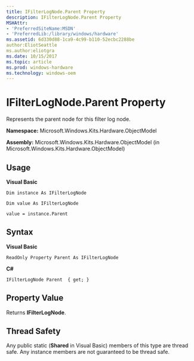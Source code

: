 ```yaml
---
title: IFilterLogNode.Parent Property
description: IFilterLogNode.Parent Property
MSHAttr:
- 'PreferredSiteName:MSDN'
- 'PreferredLib:/library/windows/hardware'
ms.assetid: 6d330d88-1ca9-4c99-b110-52ecbc2288be
author:EliotSeattle
ms.author:eliotgra
ms.date: 10/15/2017
ms.topic: article
ms.prod: windows-hardware
ms.technology: windows-oem
---
```


# IFilterLogNode.Parent Property


Represents the parent node for this filter log node.

**Namespace:** Microsoft.Windows.Kits.Hardware.ObjectModel

**Assembly:** Microsoft.Windows.Kits.Hardware.ObjectModel (in Microsoft.Windows.Kits.Hardware.ObjectModel)

## <span id="Usage"></span><span id="usage"></span><span id="USAGE"></span>Usage


**Visual Basic**

`Dim instance As IFilterLogNode`

`Dim value As IFilterLogNode`

`value = instance.Parent`

## <span id="Syntax"></span><span id="syntax"></span><span id="SYNTAX"></span>Syntax


**Visual Basic**

`ReadOnly Property Parent As IFilterLogNode`

**C#**

`IFilterLogNode Parent  { get; }`

## <span id="Property_Value"></span><span id="property_value"></span><span id="PROPERTY_VALUE"></span>Property Value


Returns **IFilterLogNode**.

## <span id="Thread_Safety"></span><span id="thread_safety"></span><span id="THREAD_SAFETY"></span>Thread Safety


Any public static (**Shared** in Visual Basic) members of this type are thread safe. Any instance members are not guaranteed to be thread safe.

 

 






